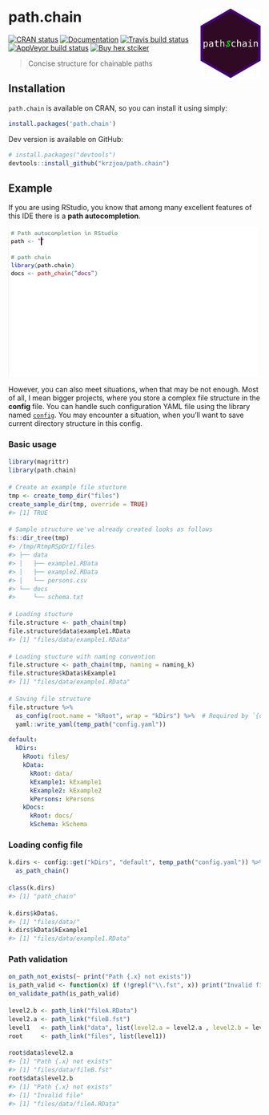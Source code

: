 
<!-- README.md is generated from README.Rmd. Please edit that file -->

# path.chain <img src='man/figures/logo.png' align="right" height="139" />

<!-- badges: start -->

[![CRAN status](https://www.r-pkg.org/badges/version/path.chain)](https://CRAN.R-project.org/package=path.chain)
[![Documentation](https://img.shields.io/badge/documentation-path.chain-orange.svg?colorB=E91E63)](https://krzjoa.github.io/path.chain/)
[![Travis build
status](https://travis-ci.org/krzjoa/path.chain.svg?branch=master)](https://travis-ci.org/krzjoa/path.chain)
[![AppVeyor build
status](https://ci.appveyor.com/api/projects/status/github/krzjoa/path.chain?branch=master&svg=true)](https://ci.appveyor.com/project/krzjoa/path.chain)
[![Buy hex
stciker](https://img.shields.io/badge/buy%20hex-path.chain-green)](https://www.redbubble.com/i/sticker/path-chain-R-package-hex-sticker-by-krzjoa/45140988.EJUG5?asc=u)
<!-- badges: end -->

> Concise structure for chainable paths

## Installation

`path.chain` is available on CRAN, so you can install it using simply:

``` r
install.packages('path.chain')
```

Dev version is available on GitHub:

``` r
# install.packages("devtools")
devtools::install_github("krzjoa/path.chain")
```

## Example

If you are using RStudio, you know that among many excellent features of
this IDE there is a **path autocompletion**.

![rstudio](man/figures/path_chain.gif)

However, you can also meet situations, when that may be not enough. Most
of all, I mean bigger projects, where you store a complex file structure
in the **config** file. You can handle such configuration YAML file
using the library named [`config`](https://github.com/rstudio/config).
You may encounter a situation, when you’ll want to save current
directory structure in this config.

### Basic usage

``` r
library(magrittr)
library(path.chain)

# Create an example file stucture
tmp <- create_temp_dir("files")
create_sample_dir(tmp, override = TRUE)
#> [1] TRUE

# Sample structure we've already created looks as follows
fs::dir_tree(tmp)
#> /tmp/RtmpRSpDrI/files
#> ├── data
#> │   ├── example1.RData
#> │   ├── example2.RData
#> │   └── persons.csv
#> └── docs
#>     └── schema.txt

# Loading stucture
file.structure <- path_chain(tmp)
file.structure$data$example1.RData
#> [1] "files/data/example1.RData"

# Loading stucture with naming convention
file.structure <- path_chain(tmp, naming = naming_k)
file.structure$kData$kExample1
#> [1] "files/data/example1.RData"

# Saving file structure
file.structure %>% 
  as_config(root.name = "kRoot", wrap = "kDirs") %>%  # Required by `{config}` package
  yaml::write_yaml(temp_path("config.yaml"))
```

``` yaml
default:
  kDirs:
    kRoot: files/
    kData:
      kRoot: data/
      kExample1: kExample1
      kExample2: kExample2
      kPersons: kPersons
    kDocs:
      kRoot: docs/
      kSchema: kSchema
```

### Loading config file

``` r
k.dirs <- config::get("kDirs", "default", temp_path("config.yaml")) %>% 
  as_path_chain()

class(k.dirs)
#> [1] "path_chain"

k.dirs$kData$.
#> [1] "files/data/"
k.dirs$kData$kExample1
#> [1] "files/data/example1.RData"
```

### Path validation

``` r
on_path_not_exists(~ print("Path {.x} not exists"))
is_path_valid <- function(x) if (!grepl("\\.fst", x)) print("Invalid file")
on_validate_path(is_path_valid)

level2.b <- path_link("fileA.RData")
level2.a <- path_link("fileB.fst")
level1   <- path_link("data", list(level2.a = level2.a , level2.b = level2.b))
root     <- path_link("files", list(level1))

root$data$level2.a
#> [1] "Path {.x} not exists"
#> [1] "files/data/fileB.fst"
root$data$level2.b
#> [1] "Path {.x} not exists"
#> [1] "Invalid file"
#> [1] "files/data/fileA.RData"
```

